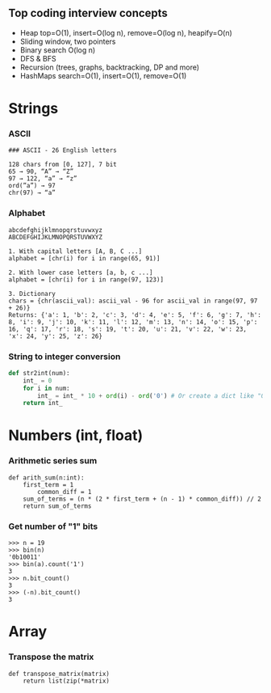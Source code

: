 ## Top coding interview concepts

- Heap top=O(1), insert=O(log n), remove=O(log n), heapify=O(n)
- Sliding window, two pointers
- Binary search O(log n)
- DFS & BFS
- Recursion (trees, graphs, backtracking, DP and more)
- HashMaps search=O(1), insert=O(1), remove=O(1)

# Strings

### ASCII

```
### ASCII - 26 English letters

128 chars from [0, 127], 7 bit
65 → 90, “A” → “Z”
97 → 122, “a” → “z”
ord(”a”) → 97
chr(97) → “a”
```

### Alphabet

```
abcdefghijklmnopqrstuvwxyz
ABCDEFGHIJKLMNOPQRSTUVWXYZ

1. With capital letters [A, B, C ...]
alphabet = [chr(i) for i in range(65, 91)]

2. With lower case letters [a, b, c ...]
alphabet = [chr(i) for i in range(97, 123)]

3. Dictionary 
chars = {chr(ascii_val): ascii_val - 96 for ascii_val in range(97, 97 + 26)}
Returns: {'a': 1, 'b': 2, 'c': 3, 'd': 4, 'e': 5, 'f': 6, 'g': 7, 'h': 8, 'i': 9, 'j': 10, 'k': 11, 'l': 12, 'm': 13, 'n': 14, 'o': 15, 'p': 16, 'q': 17, 'r': 18, 's': 19, 't': 20, 'u': 21, 'v': 22, 'w': 23, 'x': 24, 'y': 25, 'z': 26}
```

### String to integer conversion

```python
def str2int(num):
	int_ = 0
	for i in num:
		int_ = int_ * 10 + ord(i) - ord('0') # Or create a dict like "0": 0, "1":1 ....
	return int_
```

# Numbers (int, float)

### Arithmetic series sum

```
def arith_sum(n:int):
    first_term = 1
		common_diff = 1
    sum_of_terms = (n * (2 * first_term + (n - 1) * common_diff)) // 2
    return sum_of_terms
```

### Get number of "1" bits

```
>>> n = 19
>>> bin(n)
'0b10011'
>>> bin(a).count('1')
3
>>> n.bit_count()
3
>>> (-n).bit_count()
3
```

# Array

### Transpose the matrix

```
def transpose_matrix(matrix)
	return list(zip(*matrix)
```
